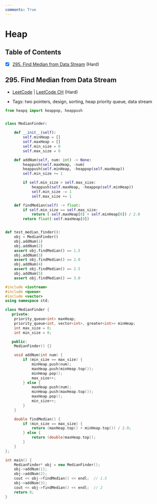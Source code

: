 ```yaml
---
comments: True
---
```


# Heap

## Table of Contents

- [x] [295. Find Median from Data Stream](https://leetcode.cn/problems/find-median-from-data-stream/) (Hard)

## 295. Find Median from Data Stream

-   [LeetCode](https://leetcode.com/problems/find-median-from-data-stream/) | [LeetCode CH](https://leetcode.cn/problems/find-median-from-data-stream/) (Hard)

-   Tags: two pointers, design, sorting, heap priority queue, data stream
```python title="295. Find Median from Data Stream - Python Solution"
from heapq import heappop, heappush


class MedianFinder:

    def __init__(self):
        self.minHeap = []
        self.maxHeap = []
        self.min_size = 0
        self.max_size = 0

    def addNum(self, num: int) -> None:
        heappush(self.maxHeap, -num)
        heappush(self.minHeap, -heappop(self.maxHeap))
        self.min_size += 1

        if self.min_size > self.max_size:
            heappush(self.maxHeap, -heappop(self.minHeap))
            self.min_size -= 1
            self.max_size += 1

    def findMedian(self) -> float:
        if self.min_size == self.max_size:
            return (-self.maxHeap[0] + self.minHeap[0]) / 2.0
        return float(-self.maxHeap[0])


def test_median_finder():
    obj = MedianFinder()
    obj.addNum(1)
    obj.addNum(2)
    assert obj.findMedian() == 1.5
    obj.addNum(3)
    assert obj.findMedian() == 2.0
    obj.addNum(4)
    assert obj.findMedian() == 2.5
    obj.addNum(5)
    assert obj.findMedian() == 3.0

```

```cpp title="295. Find Median from Data Stream - C++ Solution"
#include <iostream>
#include <queue>
#include <vector>
using namespace std;

class MedianFinder {
   private:
    priority_queue<int> maxHeap;
    priority_queue<int, vector<int>, greater<int>> minHeap;
    int max_size = 0;
    int min_size = 0;

   public:
    MedianFinder() {}

    void addNum(int num) {
        if (min_size == max_size) {
            minHeap.push(num);
            maxHeap.push(minHeap.top());
            minHeap.pop();
            max_size++;
        } else {
            maxHeap.push(num);
            minHeap.push(maxHeap.top());
            maxHeap.pop();
            min_size++;
        }
    }

    double findMedian() {
        if (min_size == max_size) {
            return (maxHeap.top() + minHeap.top()) / 2.0;
        } else {
            return (double)maxHeap.top();
        }
    }
};

int main() {
    MedianFinder* obj = new MedianFinder();
    obj->addNum(1);
    obj->addNum(2);
    cout << obj->findMedian() << endl;  // 1.5
    obj->addNum(3);
    cout << obj->findMedian() << endl;  // 2
    return 0;
}
```

